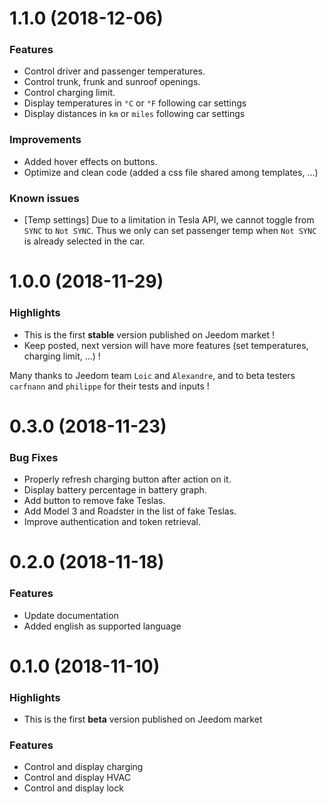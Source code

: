 <a name="1.1.0"></a>
# 1.1.0 (2018-12-06)
### Features
* Control driver and passenger temperatures.
* Control trunk, frunk and sunroof openings.
* Control charging limit.
* Display temperatures in `°C` or `°F` following car settings
* Display distances in `km` or `miles` following car settings


### Improvements
* Added hover effects on buttons.
* Optimize and clean code (added a css file shared among templates, ...)

### Known issues
* [Temp settings] Due to a limitation in Tesla API, we cannot toggle from `SYNC` to `Not SYNC`. Thus we only can set passenger temp when `Not SYNC` is already selected in the car.

<a name="1.0.0"></a>
# 1.0.0 (2018-11-29)
### Highlights
* This is the first **stable** version published on Jeedom market !
* Keep posted, next version will have more features (set temperatures, charging limit, ...) !

Many thanks to Jeedom team `Loic` and `Alexandre`, and to beta testers `carfnann` and `philippe` for their tests and inputs !

<a name="0.3.0"></a>
# 0.3.0 (2018-11-23)
### Bug Fixes
* Properly refresh charging button after action on it.
* Display battery percentage in battery graph.
* Add button to remove fake Teslas.
* Add Model 3 and Roadster in the list of fake Teslas.
* Improve authentication and token retrieval.

<a name="0.2.0"></a>
# 0.2.0 (2018-11-18)
### Features
* Update documentation
* Added english as supported language

<a name="0.1.0"></a>
# 0.1.0 (2018-11-10)

### Highlights
* This is the first **beta** version published on Jeedom market


### Features
* Control and display charging
* Control and display HVAC
* Control and display lock

  

